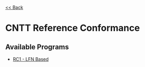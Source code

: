 [<< Back](../)

# CNTT Reference Conformance

<a name="available-cr"></a>

## Available Programs
* [RC1 - LFN Based](lfn)
